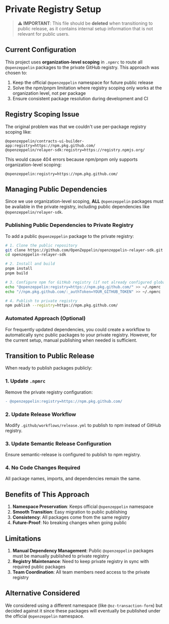 # Private Registry Setup

> **⚠️ IMPORTANT**: This file should be **deleted** when transitioning to public release, as it contains internal setup information that is not relevant for public users.

## Current Configuration

This project uses **organization-level scoping** in `.npmrc` to route all `@openzeppelin` packages to the private GitHub registry. This approach was chosen to:

1. Keep the official `@openzeppelin` namespace for future public release
2. Solve the npm/pnpm limitation where registry scoping only works at the organization level, not per package
3. Ensure consistent package resolution during development and CI

## Registry Scoping Issue

The original problem was that we couldn't use per-package registry scoping like:

```
@openzeppelin/contracts-ui-builder-app:registry=https://npm.pkg.github.com/
@openzeppelin/relayer-sdk:registry=https://registry.npmjs.org/
```

This would cause 404 errors because npm/pnpm only supports organization-level scoping:

```
@openzeppelin:registry=https://npm.pkg.github.com/
```

## Managing Public Dependencies

Since we use organization-level scoping, **ALL** `@openzeppelin` packages must be available in the private registry, including public dependencies like `@openzeppelin/relayer-sdk`.

### Publishing Public Dependencies to Private Registry

To add a public `@openzeppelin` package to the private registry:

```bash
# 1. Clone the public repository
git clone https://github.com/OpenZeppelin/openzeppelin-relayer-sdk.git
cd openzeppelin-relayer-sdk

# 2. Install and build
pnpm install
pnpm build

# 3. Configure npm for GitHub registry (if not already configured globally)
echo "@openzeppelin:registry=https://npm.pkg.github.com/" >> ~/.npmrc
echo "//npm.pkg.github.com/:_authToken=YOUR_GITHUB_TOKEN" >> ~/.npmrc

# 4. Publish to private registry
npm publish --registry=https://npm.pkg.github.com/
```

### Automated Approach (Optional)

For frequently updated dependencies, you could create a workflow to automatically sync public packages to your private registry. However, for the current setup, manual publishing when needed is sufficient.

## Transition to Public Release

When ready to publish packages publicly:

### 1. Update `.npmrc`

Remove the private registry configuration:

```diff
- @openzeppelin:registry=https://npm.pkg.github.com/
```

### 2. Update Release Workflow

Modify `.github/workflows/release.yml` to publish to npm instead of GitHub registry.

### 3. Update Semantic Release Configuration

Ensure semantic-release is configured to publish to npm registry.

### 4. No Code Changes Required

All package names, imports, and dependencies remain the same.

## Benefits of This Approach

1. **Namespace Preservation**: Keeps official `@openzeppelin` namespace
2. **Smooth Transition**: Easy migration to public publishing
3. **Consistency**: All packages come from the same registry
4. **Future-Proof**: No breaking changes when going public

## Limitations

1. **Manual Dependency Management**: Public `@openzeppelin` packages must be manually published to private registry
2. **Registry Maintenance**: Need to keep private registry in sync with required public packages
3. **Team Coordination**: All team members need access to the private registry

## Alternative Considered

We considered using a different namespace (like `@oz-transaction-form`) but decided against it since these packages will eventually be published under the official `@openzeppelin` namespace.
